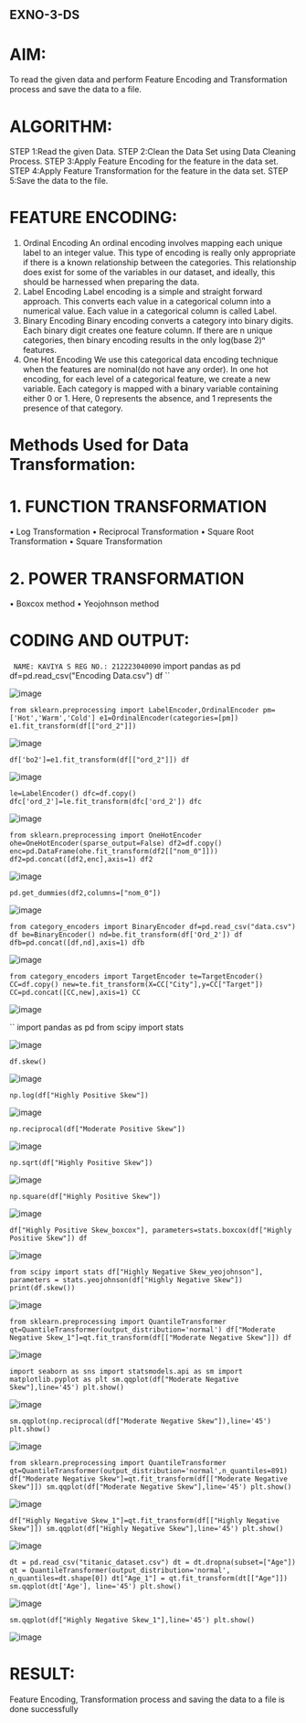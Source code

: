 ## EXNO-3-DS

# AIM:
To read the given data and perform Feature Encoding and Transformation process and save the data to a file.

# ALGORITHM:
STEP 1:Read the given Data.
STEP 2:Clean the Data Set using Data Cleaning Process.
STEP 3:Apply Feature Encoding for the feature in the data set.
STEP 4:Apply Feature Transformation for the feature in the data set.
STEP 5:Save the data to the file.

# FEATURE ENCODING:
1. Ordinal Encoding
An ordinal encoding involves mapping each unique label to an integer value. This type of encoding is really only appropriate if there is a known relationship between the categories. This relationship does exist for some of the variables in our dataset, and ideally, this should be harnessed when preparing the data.
2. Label Encoding
Label encoding is a simple and straight forward approach. This converts each value in a categorical column into a numerical value. Each value in a categorical column is called Label.
3. Binary Encoding
Binary encoding converts a category into binary digits. Each binary digit creates one feature column. If there are n unique categories, then binary encoding results in the only log(base 2)ⁿ features.
4. One Hot Encoding
We use this categorical data encoding technique when the features are nominal(do not have any order). In one hot encoding, for each level of a categorical feature, we create a new variable. Each category is mapped with a binary variable containing either 0 or 1. Here, 0 represents the absence, and 1 represents the presence of that category.

# Methods Used for Data Transformation:
  # 1. FUNCTION TRANSFORMATION
• Log Transformation 
• Reciprocal Transformation
• Square Root Transformation
• Square Transformation
  # 2. POWER TRANSFORMATION
• Boxcox method
• Yeojohnson method

# CODING AND OUTPUT:
`` 
NAME: KAVIYA S
REG NO.: 212223040090
``
import pandas as pd
df=pd.read_csv("Encoding Data.csv")
df
``


![image](https://github.com/user-attachments/assets/fb4b9c8a-d64f-4216-bbe1-d8cc693e987a)


``
from sklearn.preprocessing import LabelEncoder,OrdinalEncoder
pm=['Hot','Warm','Cold']
e1=OrdinalEncoder(categories=[pm])
e1.fit_transform(df[["ord_2"]])
``


![image](https://github.com/user-attachments/assets/4899f92b-b4c8-4778-b2ac-96b675069ab3)


``
df['bo2']=e1.fit_transform(df[["ord_2"]])
df
``

![image](https://github.com/user-attachments/assets/38193e93-27ad-4cc9-a193-f974cf3fc344)


``
le=LabelEncoder()
dfc=df.copy()
dfc['ord_2']=le.fit_transform(dfc['ord_2'])
dfc
``


![image](https://github.com/user-attachments/assets/bce24d7e-87ea-40e4-937c-d7540bd26b96)

``
from sklearn.preprocessing import OneHotEncoder
ohe=OneHotEncoder(sparse_output=False)
df2=df.copy()
enc=pd.DataFrame(ohe.fit_transform(df2[["nom_0"]]))
df2=pd.concat([df2,enc],axis=1)
df2
``

![image](https://github.com/user-attachments/assets/4c9cbd4f-261b-4b31-8650-449fd367e4e9)

``
pd.get_dummies(df2,columns=["nom_0"])
``

![image](https://github.com/user-attachments/assets/bbda2cc7-0824-401c-b45a-959af69d7c84)

``
from category_encoders import BinaryEncoder
df=pd.read_csv("data.csv")
df
be=BinaryEncoder()
nd=be.fit_transform(df['Ord_2'])
df
dfb=pd.concat([df,nd],axis=1)
dfb
``

![image](https://github.com/user-attachments/assets/9f772f77-2ba1-4acc-bea5-af45f84283a4)

``
from category_encoders import TargetEncoder
te=TargetEncoder()
CC=df.copy()
new=te.fit_transform(X=CC["City"],y=CC["Target"])
CC=pd.concat([CC,new],axis=1)
CC
``


![image](https://github.com/user-attachments/assets/d019b565-0f35-494a-9251-be1a61391d0a)

``
import pandas as pd
from scipy import stats

![image](https://github.com/user-attachments/assets/d03bf85d-cb01-43af-80d8-29970d0e7048)

``
df.skew()
``

![image](https://github.com/user-attachments/assets/1e688fa2-aab0-4fc9-b146-8aedfcb7921c)

``
np.log(df["Highly Positive Skew"])
``

![image](https://github.com/user-attachments/assets/46fed48d-de60-49ec-9b71-8bbd4e3cbc00)

``
np.reciprocal(df["Moderate Positive Skew"])
``

![image](https://github.com/user-attachments/assets/10c48c4d-8a83-4336-941b-e02824147264)


``
np.sqrt(df["Highly Positive Skew"])
``

![image](https://github.com/user-attachments/assets/208d79cd-2f82-4192-a49b-2c4c71fe2c01)

``
np.square(df["Highly Positive Skew"])
``

![image](https://github.com/user-attachments/assets/a4b8526d-9805-4e56-836e-3d4387887c1f)

``
df["Highly Positive Skew_boxcox"], parameters=stats.boxcox(df["Highly Positive Skew"])
df
``

![image](https://github.com/user-attachments/assets/7c70f349-6185-473a-a26a-2dab978af2e2)

``
from scipy import stats
df["Highly Negative Skew_yeojohnson"], parameters = stats.yeojohnson(df["Highly Negative Skew"])
print(df.skew())
``

![image](https://github.com/user-attachments/assets/ddd37e7d-eb69-4247-a3a2-77fa3fd7199c)

``
from sklearn.preprocessing import QuantileTransformer
qt=QuantileTransformer(output_distribution='normal')
df["Moderate Negative Skew_1"]=qt.fit_transform(df[["Moderate Negative Skew"]])
df
``

![image](https://github.com/user-attachments/assets/ec7f780d-92b0-41d6-b012-a3faf48489d7)

``
import seaborn as sns
import statsmodels.api as sm
import matplotlib.pyplot as plt
sm.qqplot(df["Moderate Negative Skew"],line='45')
plt.show()
``

![image](https://github.com/user-attachments/assets/b8405778-4ea8-4392-9404-ee379711833a)

``
sm.qqplot(np.reciprocal(df["Moderate Negative Skew"]),line='45')
plt.show()
``

![image](https://github.com/user-attachments/assets/7c091ab1-8145-4942-9814-8cdbaa6f73a0)

``
from sklearn.preprocessing import QuantileTransformer
qt=QuantileTransformer(output_distribution='normal',n_quantiles=891)
df["Moderate Negative Skew"]=qt.fit_transform(df[["Moderate Negative Skew"]])
sm.qqplot(df["Moderate Negative Skew"],line='45')
plt.show()
``

![image](https://github.com/user-attachments/assets/a4a4aa73-fba5-4321-969e-52b3f18ca591)


``
df["Highly Negative Skew_1"]=qt.fit_transform(df[["Highly Negative Skew"]])
sm.qqplot(df["Highly Negative Skew"],line='45')
plt.show()
``

![image](https://github.com/user-attachments/assets/0d516a0f-518d-46f7-aa13-f06a3b76b545)

``
dt = pd.read_csv("titanic_dataset.csv")
dt = dt.dropna(subset=["Age"])
qt = QuantileTransformer(output_distribution='normal', n_quantiles=dt.shape[0])
dt["Age_1"] = qt.fit_transform(dt[["Age"]])
sm.qqplot(dt['Age'], line='45')
plt.show()
``

![image](https://github.com/user-attachments/assets/4878c882-dfc5-4b49-9af3-b9b92fbd02dc)


``
sm.qqplot(df["Highly Negative Skew_1"],line='45')
plt.show()
``

![image](https://github.com/user-attachments/assets/04972b77-938f-4f6c-a7e4-0607aaabe37b)



# RESULT:
Feature Encoding, Transformation process and saving the data to a file is done successfully

       
